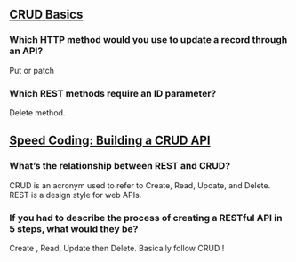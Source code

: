 ## [CRUD Basics](https://medium.com/geekculture/crud-operations-explained-2a44096e9c88)
### Which HTTP method would you use to update a record through an API? 
Put or patch
### Which REST methods require an ID parameter? 
Delete method. 

## [Speed Coding: Building a CRUD API](https://www.youtube.com/watch?v=EzNcBhSv1Wo) 
### What’s the relationship between REST and CRUD? 
CRUD is an acronym used to refer to Create, Read, Update, and Delete.
REST is a design style for web APIs.
### If you had to describe the process of creating a RESTful API in 5 steps, what would they be? 
 Create , Read, Update then Delete. Basically follow CRUD ! 

